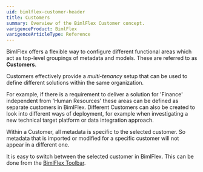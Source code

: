 ```yaml
---
uid: bimlflex-customer-header
title: Customers
summary: Overview of the BimlFlex Customer concept.
varigenceProduct: BimlFlex
varigenceArticleType: Reference
---
```

BimlFlex offers a flexible way to configure different functional areas which act as top-level groupings of metadata and models. These are referred to as **Customers**.

Customers effectively provide a *multi-tenancy* setup that can be used to define different solutions within the same organization.

For example, if there is a requirement to deliver a solution for 'Finance' independent from 'Human Resources' these areas can be defined as separate customers in BimlFlex. Different Customers can also be created to look into different ways of deployment, for example when investigating a new technical target platform or data integration approach.

Within a Customer, all metadata is specific to the selected customer. So metadata that is imported or modified for a specific customer will not appear in a different one.

It is easy to switch between the selected customer in BimlFlex. This can be done from the [BimlFlex Toolbar](xref:bimlflex-tour#bimlflex-toolbar).
